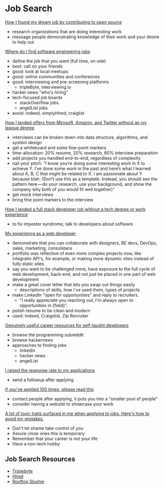 # Job Search

[How I found my dream job by contributing to open source](https://medium.freecodecamp.org/how-i-found-my-dream-job-by-contributing-to-open-source-projects-ca98cbe60009?source=bookmarks)

- research organizations that are doing interesting work
- message people demonstrating knowledge of their work and your desire to help out

[Where do I find software engineering jobs](https://medium.com/job-advice-for-software-engineers/where-do-i-find-software-engineering-jobs-253dc08a8e54?source=bookmarks)

- define the job that you want (full time, on-site)
- best: call on your friends
- good: look at local meetups
- good: online communities and conferences
- good: interviewing and pre-screening platforms
  - tripleByte, interviewing.io
- hacker news "who's hiring"
- tech-focused job boards
  - stackOverflow jobs
  - angelList jobs
- avoid: indeed, simplyHired, craiglist

[How I landed offers from Mirosoft, Amazon, and Twitter without an ivy league degree](https://medium.freecodecamp.org/how-i-landed-offers-from-microsoft-amazon-and-twitter-without-an-ivy-league-degree-d62cfe286eb8?source=bookmarks---------43---------------------)

- interviews can be broken down into data structure, algorithms, and system design
- get a whiteboard and some fine-point markers
- time-allocation: 20% resume, 20% research, 60% interview preparation
- add projects you handled end-to-end, regardless of complexity
- nail your pitch: "I know you’re doing some interesting work in X to achieve Y. I’ve done some work in the past and here’s what I learned about A, B, C that might be related to X. I am passionate about Y because blah. (Don’t use this as a template. Instead, you should see the pattern here — do your research, use your background, and show the company why both of you would fit well together)"
- get mock interviews
- bring fine point markers to the interview

[How I landed a full stack developer job without a tech degree or work experience](https://medium.freecodecamp.org/how-i-landed-a-full-stack-developer-job-without-a-tech-degree-or-work-experience-6add97be2051?source=bookmarks---------40---------------------)

- to fix imposter syndrome, talk to developers about software

[My experience as a web developer](https://www.reddit.com/r/webdev/comments/auq6au/my_experience_as_a_web_developer_and_how_i_got_2/)

- demonstrate that you can collaborate with designers, BE devs, DevOps, sales, marketing, consulstans
- portfolio was reflective of even more complex projects now, like integratin API's, for example, or making more dynamic sites instead of fully static sites
- say you want to be challenged more, have exposure to the full cycle of web development, back-end, and not just be placed in one part of web development
- make a great cover letter that lets you swap out things easily
  - descriptions of skills, how i've used them, types of projects
- make LinkedIn "open for opportunities" and reply to recruiters.
  - "I really appreciate you reaching out, I'm always open to opportunities in {field}".
- polish resume to be clean and modern
- used: Indeed, Craigslist, Zip Recruiter

[Genuinely useful career resources for self-taught developers](https://medium.freecodecamp.org/genuinely-useful-career-resources-for-self-taught-developers-8e679cec25ab?source=bookmarks---------31---------------------)

- browse the programming subreddit
- browse hackernews
- approaches to finding jobs
  - linkedin
  - hacker news
  - angelList

[I raised the response rate to my applications](https://www.reddit.com/r/cscareerquestions/comments/bmzz8t/i_raised_the_response_rate_to_my_applications/)

- send a followup after applying

[If you've applied 100 times, please read this](https://www.reddit.com/r/cscareerquestions/comments/7n2eaq/if_youve_applied_xhundred_times_please_read_this/)

- contact people after applying, it puts you into a "smaller pool of people"
- consider having a website to showcase your work

[A lot of toxic traits surfaced in me when applying to jobs. Here's how to avoid my mistakes.](https://www.reddit.com/r/cscareerquestions/comments/cgtrfq/a_lot_of_toxic_traits_surfaced_in_me_when/)

- Don't let shame take control of you
- Assure close ones this is temporary
- Remember that your career is not your life
- Have a non-tech hobby

## Job Search Resources

- [Triplebyte](https://triplebyte.com/)
- [Hired](https://hired.com)
- [Rooftop Slushie](https://rooftopslushie.com)
